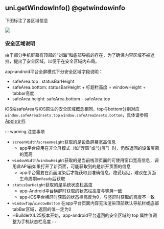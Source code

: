 ## uni.getWindowInfo() @getwindowinfo

<!-- UTSAPIJSON.getWindowInfo.description -->

<!-- UTSAPIJSON.getWindowInfo.compatibility -->

<!-- UTSAPIJSON.getWindowInfo.param -->

<!-- UTSAPIJSON.getWindowInfo.returnValue -->

下图标注了各区域信息

![](https://web-ext-storage.dcloud.net.cn/uni-app-x/API/getWindowInfo/size.png)

### 安全区域说明

由于部分手机屏幕有顶部的“刘海”和底部导航的存在，为了确保内容区域不被遮挡，提出了安全区域，以便于在安全区域内布局。

app-android平台全屏模式下分安全区域字段说明：
- safeArea.top : statusBarHeight
- safeArea.bottom: statusBarHeight + 标题栏高度 + windowHeight + tabbar高度
- safeArea.height: safeArea.bottom - safeArea.top

iOS端safeArea与iOS原生的安全区域概念相同，top与bottom分别对应`window.safeAreaInsets.top` `window.safeAreaInsets.bottom`，具体请参照[Apple文档](https://developer.apple.com/documentation/uikit/uiview/positioning_content_relative_to_the_safe_area)

::: warning 注意事项
- `screenWidth`/`screenHeight`获取的是设备屏幕宽高信息
    + app平台应用在非全屏模式（如“浮窗”或“分屏”）时，仍然返回的设备屏幕的宽高
- `windowWidth`/`windowHeight`获取的是当前栈顶页面的可使用窗口宽高信息，调用此API前如果打开了新页面，可能获取到的是新开页面的信息
    + app平台需要在页面渲染后才能获取到准确信息，稳妥起见，建议在页面生命周期`onReady`后获取
- `statusBarHeight`获取的是系统状态栏高度
    + app-Android平台横屏时获取的状态栏高度与竖屏一致
    + app-iOS平台横屏时获取的状态栏高度为0，与竖屏时获取的高度不一致
- `windowTop`/`windowBottom` 在app平台页面内容无法渲染顶部默认导航栏或底部tabBar区域，返回的值一定为0
- HBuilderX4.25版本开始，app-android平台返回的安全区域的 top 属性值调整为手机状态栏高度
:::

<!-- UTSAPIJSON.getWindowInfo.example -->

<!-- UTSAPIJSON.getWindowInfo.tutorial -->

<!-- UTSAPIJSON.general_type.name -->

<!-- UTSAPIJSON.general_type.param -->
